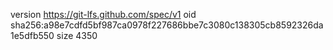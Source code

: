 version https://git-lfs.github.com/spec/v1
oid sha256:a98e7cdfd5bf987ca0978f227686bbe7c3080c138305cb8592326da1e5dfb550
size 4350
